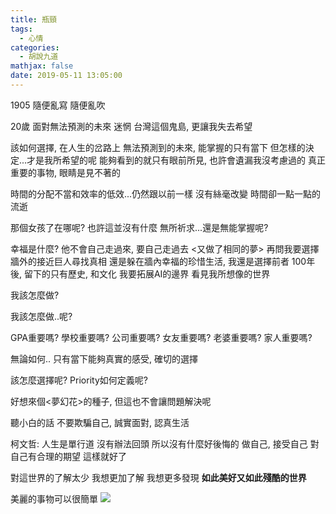 ```yaml
---
title: 瓶頸
tags:
  - 心情
categories:
  - 胡說九道
mathjax: false
date: 2019-05-11 13:05:00
---
```


1905 隨便亂寫 隨便亂吹

<!--more-->

20歲
面對無法預測的未來 迷惘
台灣這個鬼島, 更讓我失去希望 

該如何選擇, 在人生的岔路上
無法預測到的未來, 能掌握的只有當下
但怎樣的決定...才是我所希望的呢
能夠看到的就只有眼前所見, 也許會遺漏我沒考慮過的
真正重要的事物, 眼睛是見不著的

時間的分配不當和效率的低效...仍然跟以前一樣 沒有絲毫改變
時間卻一點一點的流逝

那個女孩了在哪呢? 也許這並沒有什麼
無所祈求...還是無能掌握呢?

幸福是什麼? 他不會自己走過來, 要自己走過去 <又做了相同的夢>
再問我要選擇牆外的接近巨人尋找真相 還是躲在牆內幸福的珍惜生活, 我還是選擇前者
100年後, 留下的只有歷史, 和文化
我要拓展AI的邊界 看見我所想像的世界

我該怎麼做?

我該怎麼做..呢?


GPA重要嗎? 學校重要嗎? 公司重要嗎? 女友重要嗎? 老婆重要嗎? 家人重要嗎? 


無論如何.. 只有當下能夠真實的感受, 確切的選擇

該怎麼選擇呢?
Priority如何定義呢?

好想來個<夢幻花>的種子, 但這也不會讓問題解決呢

聽小白的話 不要欺騙自己, 誠實面對, 認真生活

柯文哲:
人生是單行道
沒有辦法回頭
所以沒有什麼好後悔的
做自己, 接受自己
對自己有合理的期望 這樣就好了



對這世界的了解太少
我想更加了解
我想更多發現
**如此美好又如此殘酷的世界**


美麗的事物可以很簡單
![](https://i.imgur.com/nZxEeXl.jpg)

